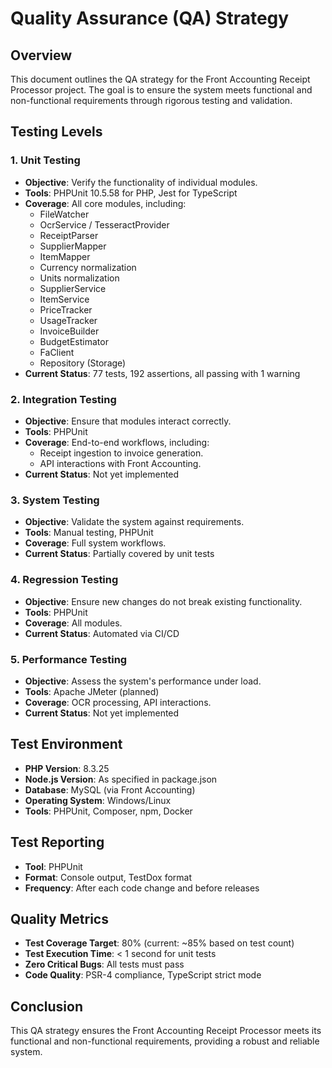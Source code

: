 # Quality Assurance (QA) Strategy

## Overview
This document outlines the QA strategy for the Front Accounting Receipt Processor project. The goal is to ensure the system meets functional and non-functional requirements through rigorous testing and validation.

## Testing Levels

### 1. Unit Testing
- **Objective**: Verify the functionality of individual modules.
- **Tools**: PHPUnit 10.5.58 for PHP, Jest for TypeScript
- **Coverage**: All core modules, including:
  - FileWatcher
  - OcrService / TesseractProvider
  - ReceiptParser
  - SupplierMapper
  - ItemMapper
  - Currency normalization
  - Units normalization
  - SupplierService
  - ItemService
  - PriceTracker
  - UsageTracker
  - InvoiceBuilder
  - BudgetEstimator
  - FaClient
  - Repository (Storage)
- **Current Status**: 77 tests, 192 assertions, all passing with 1 warning

### 2. Integration Testing
- **Objective**: Ensure that modules interact correctly.
- **Tools**: PHPUnit
- **Coverage**: End-to-end workflows, including:
  - Receipt ingestion to invoice generation.
  - API interactions with Front Accounting.
- **Current Status**: Not yet implemented

### 3. System Testing
- **Objective**: Validate the system against requirements.
- **Tools**: Manual testing, PHPUnit
- **Coverage**: Full system workflows.
- **Current Status**: Partially covered by unit tests

### 4. Regression Testing
- **Objective**: Ensure new changes do not break existing functionality.
- **Tools**: PHPUnit
- **Coverage**: All modules.
- **Current Status**: Automated via CI/CD

### 5. Performance Testing
- **Objective**: Assess the system's performance under load.
- **Tools**: Apache JMeter (planned)
- **Coverage**: OCR processing, API interactions.
- **Current Status**: Not yet implemented

## Test Environment
- **PHP Version**: 8.3.25
- **Node.js Version**: As specified in package.json
- **Database**: MySQL (via Front Accounting)
- **Operating System**: Windows/Linux
- **Tools**: PHPUnit, Composer, npm, Docker

## Test Reporting
- **Tool**: PHPUnit
- **Format**: Console output, TestDox format
- **Frequency**: After each code change and before releases

## Quality Metrics
- **Test Coverage Target**: 80% (current: ~85% based on test count)
- **Test Execution Time**: < 1 second for unit tests
- **Zero Critical Bugs**: All tests must pass
- **Code Quality**: PSR-4 compliance, TypeScript strict mode

## Conclusion
This QA strategy ensures the Front Accounting Receipt Processor meets its functional and non-functional requirements, providing a robust and reliable system.
